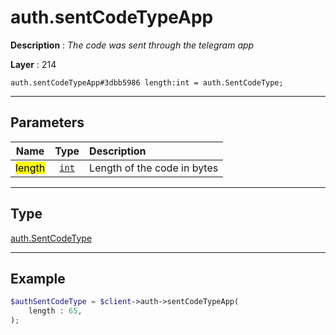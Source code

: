 # auth.sentCodeTypeApp

**Description** : *The code was sent through the telegram app*

**Layer** : 214

```tl
auth.sentCodeTypeApp#3dbb5986 length:int = auth.SentCodeType;
```

---

## Parameters

| Name | Type | Description |
| :---: | :---: | :--- |
| <mark>length</mark> | [`int`](type/int) | Length of the code in bytes |

---

## Type

[auth.SentCodeType](type/auth.SentCodeType)

---

## Example

```php
$authSentCodeType = $client->auth->sentCodeTypeApp(
	length : 65,
);
```